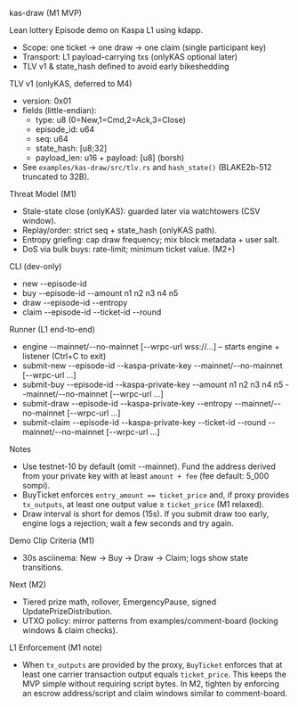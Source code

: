 kas-draw (M1 MVP)

Lean lottery Episode demo on Kaspa L1 using kdapp.

- Scope: one ticket → one draw → one claim (single participant key)
- Transport: L1 payload-carrying txs (onlyKAS optional later)
- TLV v1 & state_hash defined to avoid early bikeshedding

TLV v1 (onlyKAS, deferred to M4)

- version: 0x01
- fields (little-endian):
  - type: u8 (0=New,1=Cmd,2=Ack,3=Close)
  - episode_id: u64
  - seq: u64
  - state_hash: [u8;32]
  - payload_len: u16 + payload: [u8] (borsh)
- See `examples/kas-draw/src/tlv.rs` and `hash_state()` (BLAKE2b-512 truncated to 32B).

Threat Model (M1)

- Stale-state close (onlyKAS): guarded later via watchtowers (CSV window).
- Replay/order: strict seq + state_hash (onlyKAS path).
- Entropy griefing: cap draw frequency; mix block metadata + user salt.
- DoS via bulk buys: rate-limit; minimum ticket value. (M2+)

CLI (dev-only)

- new --episode-id <id>
- buy --episode-id <id> --amount <atoms> n1 n2 n3 n4 n5
- draw --episode-id <id> --entropy <str>
- claim --episode-id <id> --ticket-id <u64> --round <u64>

Runner (L1 end-to-end)

- engine --mainnet/--no-mainnet [--wrpc-url wss://…]  – starts engine + listener (Ctrl+C to exit)
- submit-new --episode-id <id> --kaspa-private-key <hex> --mainnet/--no-mainnet [--wrpc-url …]
- submit-buy --episode-id <id> --kaspa-private-key <hex> --amount <atoms> n1 n2 n3 n4 n5 --mainnet/--no-mainnet [--wrpc-url …]
- submit-draw --episode-id <id> --kaspa-private-key <hex> --entropy <str> --mainnet/--no-mainnet [--wrpc-url …]
- submit-claim --episode-id <id> --kaspa-private-key <hex> --ticket-id <u64> --round <u64> --mainnet/--no-mainnet [--wrpc-url …]

Notes

- Use testnet-10 by default (omit --mainnet). Fund the address derived from your private key with at least `amount + fee` (fee default: 5_000 sompi).
- BuyTicket enforces `entry_amount == ticket_price` and, if proxy provides `tx_outputs`, at least one output value ≥ `ticket_price` (M1 relaxed).
- Draw interval is short for demos (15s). If you submit draw too early, engine logs a rejection; wait a few seconds and try again.

Demo Clip Criteria (M1)

- 30s asciinema: New → Buy → Draw → Claim; logs show state transitions.

Next (M2)

- Tiered prize math, rollover, EmergencyPause, signed UpdatePrizeDistribution.
- UTXO policy: mirror patterns from examples/comment-board (locking windows & claim checks).

L1 Enforcement (M1 note)

- When `tx_outputs` are provided by the proxy, `BuyTicket` enforces that at least one carrier transaction output equals `ticket_price`. This keeps the MVP simple without requiring script bytes. In M2, tighten by enforcing an escrow address/script and claim windows similar to comment-board.
